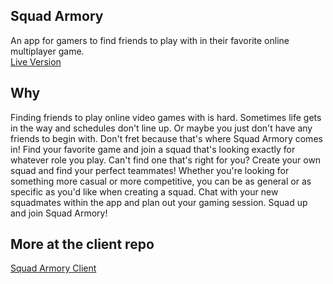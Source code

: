 <p align="center">
    <h2>Squad Armory</h2> 
    <span>An app for gamers to find friends to play with in their favorite online multiplayer game.</span>
    <br/>
    <a href="https://squad-armory.now.sh">Live Version</a>
    </p>

## Why

Finding friends to play online video games with is hard. Sometimes life gets in the way and schedules don't line up. Or maybe you just don't have any friends to begin with. Don't fret because that's where Squad Armory comes in! Find your favorite game and join a squad that's looking exactly for whatever role you play. Can't find one that's right for you? Create your own squad and find your perfect teammates! Whether you're looking for something more casual or more competitive, you can be as general or as specific as you'd like when creating a squad. Chat with your new squadmates within the app and plan out your gaming session. Squad up and join Squad Armory!

## More at the client repo

[Squad Armory Client](https://github.com/thinkful-ei-armadillo/The-Armory-Server)